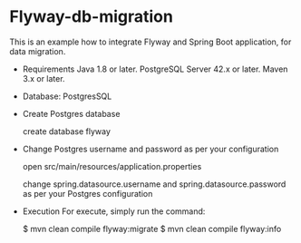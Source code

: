 # Flyway-db-migration

This is an example how to integrate Flyway and Spring Boot application, for data migration.

- Requirements
  Java 1.8 or later.
  PostgreSQL Server 42.x or later.
  Maven 3.x or later.

- Database: PostgresSQL

- Create Postgres database

  create database flyway
  
- Change Postgres username and password as per your configuration

  open src/main/resources/application.properties

  change spring.datasource.username and spring.datasource.password as per your Postgres configuration  
  
 - Execution
   For execute, simply run the command:

   $ mvn clean compile flyway:migrate
   $ mvn clean compile flyway:info

